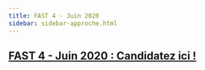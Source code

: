 ```yaml
---
title: FAST 4 - Juin 2020 
sidebar: sidebar-approche.html
---
```


## [FAST 4 - Juin 2020 : Candidatez ici !](https://beta.gouv.fr/fast/)
